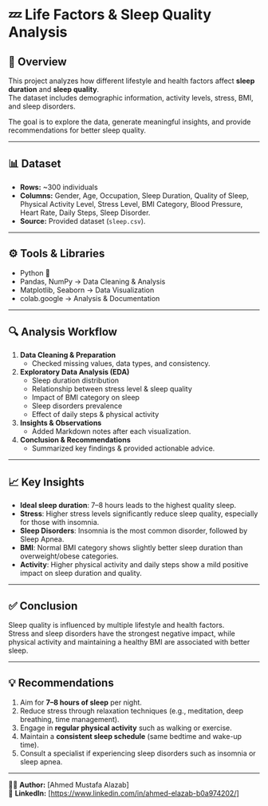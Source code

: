 # 💤 Life Factors & Sleep Quality Analysis  

## 📌 Overview  
This project analyzes how different lifestyle and health factors affect **sleep duration** and **sleep quality**.  
The dataset includes demographic information, activity levels, stress, BMI, and sleep disorders.  

The goal is to explore the data, generate meaningful insights, and provide recommendations for better sleep quality.  

---

## 📊 Dataset  
- **Rows:** ~300 individuals  
- **Columns:** Gender, Age, Occupation, Sleep Duration, Quality of Sleep, Physical Activity Level, Stress Level, BMI Category, Blood Pressure, Heart Rate, Daily Steps, Sleep Disorder.  
- **Source:** Provided dataset (`sleep.csv`).  

---

## ⚙️ Tools & Libraries  
- Python 🐍  
- Pandas, NumPy → Data Cleaning & Analysis  
- Matplotlib, Seaborn → Data Visualization  
- colab.google → Analysis & Documentation  

---

## 🔍 Analysis Workflow  
1. **Data Cleaning & Preparation**  
   - Checked missing values, data types, and consistency.  
2. **Exploratory Data Analysis (EDA)**  
   - Sleep duration distribution  
   - Relationship between stress level & sleep quality  
   - Impact of BMI category on sleep  
   - Sleep disorders prevalence  
   - Effect of daily steps & physical activity  
3. **Insights & Observations**  
   - Added Markdown notes after each visualization.  
4. **Conclusion & Recommendations**  
   - Summarized key findings & provided actionable advice.  

---

## 📈 Key Insights  
- **Ideal sleep duration**: 7–8 hours leads to the highest quality sleep.  
- **Stress**: Higher stress levels significantly reduce sleep quality, especially for those with insomnia.  
- **Sleep Disorders**: Insomnia is the most common disorder, followed by Sleep Apnea.  
- **BMI**: Normal BMI category shows slightly better sleep duration than overweight/obese categories.  
- **Activity**: Higher physical activity and daily steps show a mild positive impact on sleep duration and quality.  

---

## ✅ Conclusion  
Sleep quality is influenced by multiple lifestyle and health factors.  
Stress and sleep disorders have the strongest negative impact, while physical activity and maintaining a healthy BMI are associated with better sleep.  

---

## 💡 Recommendations  
1. Aim for **7–8 hours of sleep** per night.  
2. Reduce stress through relaxation techniques (e.g., meditation, deep breathing, time management).  
3. Engage in **regular physical activity** such as walking or exercise.  
4. Maintain a **consistent sleep schedule** (same bedtime and wake-up time).  
5. Consult a specialist if experiencing sleep disorders such as insomnia or sleep apnea.  

---

👨‍💻 **Author:** [Ahmed Mustafa Alazab]  
🔗 **LinkedIn:** [https://www.linkedin.com/in/ahmed-elazab-b0a974202/]  
